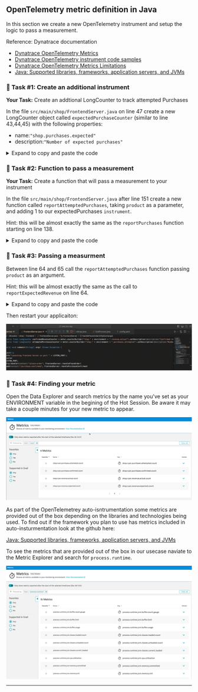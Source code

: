 ## OpenTelemetry metric definition in Java

In this section we create a new OpenTelemetry instrument and setup the logic to pass a measurement. 

Reference: Dynatrace documentation
- [Dynatrace OpenTelemetry Metrics](https://docs.dynatrace.com/docs/shortlink/otel-overview-metrics)
- [Dynatrace OpenTelemetry instrument code samples](https://docs.dynatrace.com/docs/shortlink/opentelemetry-instrument-examples)
- [Dynatrace OpenTelemetry Metrics Limitations](https://docs.dynatrace.com/docs/shortlink/opentelemetry-metrics-limitations)
- [Java: Supported libraries, frameworks, application servers, and JVMs](https://github.com/open-telemetry/opentelemetry-java-instrumentation/blob/main/docs/supported-libraries.md#supported-libraries-frameworks-application-servers-and-jvms)


### 📌 Task #1: Create an additional instrument

**Your Task:** Create an addtional LongCounter to track attempted Purchases

In the file `src/main/shop/FrontendServer.java` on line 47 create a new LongCounter object called `expectedPurchaseCounter` (similar to line 43,44,45) with the following properties:
- name:`"shop.purchases.expected"`
- description:`"Number of expected purchases"`

<details>
  <summary>Expand to copy and paste the code</summary>

  ```java
private static final LongCounter attemptedPurchasesCounter = meter.counterBuilder("shop.purchases.attempted").setDescription("Attempted number of purchases").build();
  ```
</details>

### 📌 Task #2: Function to pass a measurement 

**Your Task:** Create a function that will pass a measurement to your instrument 

In the file `src/main/shop/FrontendServer.java` after line 151 create a new function called `reportAttemptedPurchases`, taking `product` as a parameter, and adding 1 to our expectedPurchases `instrument`.

Hint: this will be almost exactly the same as the `reportPurchases` function starting on line 138. 

<details>
  <summary>Expand to copy and paste the code</summary>

  ```java
	private static void reportAttemptedPurchases(Product product) {
		Attributes attributes = Attributes.of(AttributeKey.stringKey("product"), product.getName());
		attemptedPurchasesCounter.add(1, attributes);
	}
  ```
</details>


### 📌 Task #3: Passing a measurment 

Between line 64 and 65 call the `reportAttemptedPurchases` function passing `product` as an argument. 

Hint: this will be almost exactly the same as the call to `reportExpectedRevenue` on line 64. 

<details>
  <summary>Expand to copy and paste the code</summary>

```java
reportAttemptedPurchases(product);
```
Seen inline:
  ```diff
	public static String handlePlaceOrder(HttpExchange exchange) throws Exception {
		// log.info("Placing order");
		Product product = Product.random();
		String productID = product.getID();
		reportExpectedRevenue(product);
+	reportAttemptedPurchases(product);
		try (Connection con = Database.getConnection(10, TimeUnit.SECONDS)) {
			try (Statement stmt = con.createStatement()) {
				stmt.executeUpdate("INSERT INTO orders VALUES (" + productID + ")");
			}
		}
		validateCreditCard(product);
		return checkInventory(product);
	}
  ```
</details>

Then restart your applicaiton:

![Settings](../../../assets/images/03-01-restart_app.gif)

<gif of restarting application >

### 📌 Task #4: Finding your metric

Open the Data Explorer and search metrics by the name you've set as your ENVIRONMENT variable in the begining of the Hot Session. Be aware it may take a couple minutes for your new metric to appear.

![Settings](../../../assets/images/03-01-Metrics.png)

As part of the OpenTelemetrey auto-isntrumentation some metrics are provided out of the box depending on the libraries and technologies being used. To find out if the framework you plan to use has metrics included in auto-insturmentation look at the github here:

[Java: Supported libraries, frameworks, application servers, and JVMs](https://github.com/open-telemetry/opentelemetry-java-instrumentation/blob/main/docs/supported-libraries.md#supported-libraries-frameworks-application-servers-and-jvms)

To see the metrics that are provided out of the box in our usecase naviate to the Metric Explorer and search for `process.runtime`. 

![Settings](../../../assets/images/03-01-metric_process_runtime.png)

---

